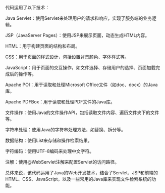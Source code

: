 代码运用了以下技术：

Java Servlet：使用Servlet来处理用户的请求和响应，实现了服务端的业务逻辑。

JSP（JavaServer Pages）：使用JSP来展示页面，动态生成HTML内容。

HTML：用于构建页面的结构和布局。

CSS：用于页面的样式设计，包括设置背景颜色、字体样式等。

JavaScript：用于页面的交互操作，如文件选择、存储用户的选择、页面加载完成后的操作等。

Apache POI：用于读取和处理Microsoft Office文件（如doc、docx）的Java库。

Apache PDFBox：用于读取和处理PDF文件的Java库。

文件操作：使用Java的文件操作API，包括读取文件内容、遍历文件夹下的文件等。

字符串处理：使用Java的字符串处理方法，如替换、拆分等。

数据结构：使用List来存储和操作检索结果。

字符编码：使用UTF-8编码来处理中文字符。

注解：使用@WebServlet注解来配置Servlet的访问路径。

总体来说，该代码运用了Java的Web开发技术，结合了Servlet、JSP和前端的HTML、CSS、JavaScript，以及一些常用的Java库来实现文件检索系统的功能。